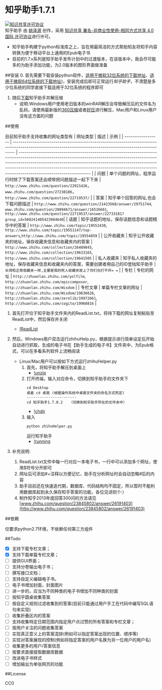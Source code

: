 知乎助手1.7.1
====
<a rel="license" href="http://creativecommons.org/licenses/by-nc-sa/4.0/"><img alt="知识共享许可协议" style="border-width:0" src="https://i.creativecommons.org/l/by-nc-sa/4.0/88x31.png" /></a><br /><span xmlns:dct="http://purl.org/dc/terms/" href="http://purl.org/dc/dcmitype/Text" property="dct:title" rel="dct:type">知乎助手</span> 由 <a xmlns:cc="http://creativecommons.org/ns#" href="https://github.com/YaoZeyuan/ZhihuHelp__Python" property="cc:attributionName" rel="cc:attributionURL">姚泽源</a> 创作，采用 <a rel="license" href="http://creativecommons.org/licenses/by-nc-sa/4.0/">知识共享 署名-非商业性使用-相同方式共享 4.0 国际 许可协议</a>进行许可。

*   知乎助手构建于python标准库之上，旨在用最简洁的方式帮助知友将知乎内容转换为便于移动平台上通用的Epub电子书
*   目前的1.7.x系列是知乎助手发布计划中的过渡版本，在该版本中，我会尽可能多的为助手添加功能，为2.0版本的图形界面做准备

##安装
0.  首先需要下载安装python软件，[适用于微软32位系统的下载地址](https://www.python.org/ftp/python/2.7.8/python-2.7.8.msi)、[适用于微软64位系统的下载地址](https://www.python.org/ftp/python/2.7.8/python-2.7.8.amd64.msi))，安装完成后即可正常运行*知乎助手*，不清楚是多少位系统的同学直接下载适用于32位系统的程序即可

1.  随后[下载](http://yaozeyuan.sinaapp.com/zhihuhelper/upgrade.php)知乎助手并解压缩
    *   说明:Windows用户使用老旧版本的winRAR解压会导致解压后的文件名为乱码，请使用最新版的[360压缩](http://yasuo.360.cn/)或者[好压](http://haozip.2345.com/download.htm)进行解压，Mac用户和Linux用户没有这方面的问题

##使用

目前知乎助手支持收集的网址类型有
| 网址类型     | 描述                                                                                                                                                       | 示例                                                                                                                                                                                                                                                                                                                                                       |
| ------------------ | ------------------------------------------------------------------------------------------------------------------------------------------------------------- | ------------------------------------------------------------------------------------------------------------------------------------------------------------------------------------------------------------------------------------------------------------------------------------------------------------------------------------------------------------- |
| 问题            | 单个问题的网址，程序运行时除了下载答案还会顺带把问题描述一起下下来                                          | `http://www.zhihu.com/question/22921426`，`www.zhihu.com/question/27238186`，`http://www.zhihu.com/question/22719537/`                                                                                                                                           |
| 答案            | 知乎单个回答的网址,也会下载问题描述                                                                                                 | `http://www.zhihu.com/question/21423568/answer/29751744`, `www.zhihu.com/question/20894671/answer/16526661`, `http://www.zhihu.com/question/22719537/answer/22733181?group_id=560241405423984640`|
| 话题            | 知乎话题的地址，保存话题信息和话题精华中的答案                                                                             | `http://www.zhihu.com/topic/19552430`, `http://www.zhihu.com/topic/19551147/top-answers`,`http://www.zhihu.com/topic/19554859`                                                                                                                                     |
| 公开收藏夹 | 知乎公开收藏夹的地址，保存收藏夹信息和收藏夹内的答案                                                                   | `http://www.zhihu.com/collection/26489045`, `http://www.zhihu.com/collection/19633165`, `http://www.zhihu.com/collection/19641505`                                                                                                                                  |
| 私人收藏夹 | 知乎私人收藏夹的地址，保存收藏夹信息和收藏夹内的答案，需要创建者用自己的ID登陆知乎助手        | `长得和正常收藏夹一样,主要是我的死人收藏夹放上了你们也打不开= =`                                                                                                                                                                                                                                               |
| 专栏            | 专栏的网址                                                                                                                                            | `http://zhuanlan.zhihu.com/yolfilm`, `http://zhuanlan.zhihu.com/epiccomposer`, `http://zhuanlan.zhihu.com/Wisdom`                                                                                                                                                                 |
| 专栏文章     | 单篇专栏文章的网址                                                                                                                              | `http://zhuanlan.zhihu.com/Wisdom/19636626`, `http://zhuanlan.zhihu.com/zerolib/19972661`, `http://zhuanlan.zhihu.com/cogito/19968816`                                                                                                                         |


1.  首先打开位于知乎助手文件夹内的ReadList.txt，将待下载的网址复制粘贴至ReadList中，然后保存并关闭
    *   [!ReadList](http://pic2.http://pic2.zhimg.com/95cbba73c17c5ea162746fd4c3ebf649_b.jpgzhimg.com/95cbba73c17c5ea162746fd4c3ebf649_b.jpg)

2.  然后，Windows用户双击运行zhihuHelp.py，根据提示进行简单设定后开始自动进行抓取，生成的电子书在【助手生成的电子书】文件夹中，为Epub格式，可以在多看系列软件上流畅阅读
    *   Linux/Mac用户可以按如下方式运行zhihuHelper.py
        1.  首先，将知乎助手解压到桌面上
            *   [!unzip](http://pic1.zhimg.com/6379696bebd4d2977aaefd0d06a5e034_b.jpg)
        2.  打开终端，输入对应命令，切换到知乎助手的文件夹下
            ```shell
            cd Desktop
            或者 cd 桌面 (根据操作系统中桌面文件夹的命名方式而定)
            -----------------------
            cd 知乎助手1.7.0.2   （切换到知乎助手所在的文件夹中）
            ```
            *   [!chdir](http://pic3.zhimg.com/fe54216ccd4e796f24944cfa504bc1ba_b.jpg)
        3.  输入
            ```shell
            python zhihuHelper.py
            ```
            运行知乎助手
            *   [!running](http://pic1.zhimg.com/7ea404bc3b9362053737660f86d0f588_r.jpg)

3.  补充说明:
    1.  ReadList.txt文件中每一行对应一本电子书，一行中可以添加多个网址，使用$符号分开即可
    2.  网址后可添加#+注释以方便记忆，助手在分析网址时会自动忽略#后的内容
    3.  助手目前还在快速迭代期，数据库、代码结构均不固定，所以暂时不能利用数据库起到永久保存知乎答案的功能，各位见谅则个:）
    4.  制作知乎2013年度回答300问的方法请见[www.zhihu.com/question/23845802/answer/26191403](http://www.zhihu.com/question/23845802/answer/26191403)

##依赖

仅要求python2.7环境，不依赖任何第三方组件

##Todo

- [x] 支持下载专栏文章；
- [x] 支持下载单篇专栏文章；
- [ ] 提供GUI界面；
- [ ] 支持分卷输出电子书；
- [ ] 撰写接口文档；
- [ ] 支持自定义编辑电子书。
- [ ] 电子书增加封面，封面图片
- [ ] 进一步的，应当为不同种类的电子书增加不同种类的封面
- [ ] 按知乎圆桌收集答案
- [ ] 按自定义规则过滤收集到的答案(目前只能通过用户手工在代码中编写SQL语句来实现)
- [ ] 收集折叠区内的答案
- [ ] 支持收集特定日期范围内指定用户点过赞的所有答案和专栏文章；
- [ ] 按用户关注的问题收集答案
- [ ] 实现真正意义上的答案混排(例如可以指定答案出现的位置、顺序等)
- [ ] 实现对答案展现的控制(例如将指定答案的用户名换为另一位用户的用户名)
- [ ] 收集更多的用户/答案信息
- [ ] 按要求直接提取数据库数据
- [ ] 改进电子书样式
- [ ] 增加输出为单张网页的功能

##License

CC0
